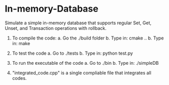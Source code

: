 # In-memory-Database
Simulate a simple in-memory database that supports regular Set, Get, Unset, and Transaction operations with rollback.
1. To compile the code:
   a. Go the ./build folder
   b. Type in: cmake ..
   b. Type in: make

2. To test the code
   a. Go to ./tests
   b. Type in: python test.py

3. To run the executable of the code
   a. Go to ./bin
   b. Type in: ./simpleDB
4. "integrated_code.cpp" is a single compliable file that integrates all codes.
